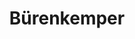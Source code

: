 ---
title: "Bürenkemper"
url: /bielefeld/buerenkemper-dr-viktoria-steinbiss-strasse/
shop: Bäckerei
---